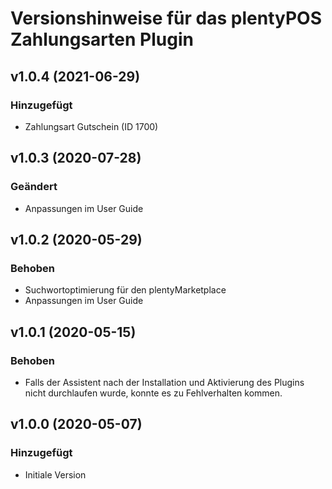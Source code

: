 # Versionshinweise für das plentyPOS Zahlungsarten Plugin

## v1.0.4 (2021-06-29)
### Hinzugefügt
- Zahlungsart Gutschein (ID 1700)

## v1.0.3 (2020-07-28)
### Geändert
- Anpassungen im User Guide

## v1.0.2 (2020-05-29)
### Behoben
- Suchwortoptimierung für den plentyMarketplace
- Anpassungen im User Guide

## v1.0.1 (2020-05-15)
### Behoben
- Falls der Assistent nach der Installation und Aktivierung des Plugins nicht durchlaufen wurde, konnte es zu Fehlverhalten kommen.

## v1.0.0 (2020-05-07)
### Hinzugefügt
- Initiale Version